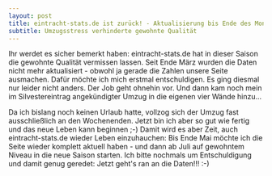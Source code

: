 ```yaml
---
layout: post
title: eintracht-stats.de ist zurück! - Aktualisierung bis Ende des Monats geplant
subtitle: Umzugsstress verhinderte gewohnte Qualität
---
```


Ihr werdet es sicher bemerkt haben: eintracht-stats.de hat in dieser Saison die gewohnte Qualität vermissen lassen. Seit Ende März wurden die Daten nicht mehr aktualisiert - obwohl ja gerade die Zahlen unsere Seite ausmachen. Dafür möchte ich mich erstmal entschuldigen. Es ging diesmal nur leider nicht anders. Der Job geht ohnehin vor. Und dann kam noch mein im Silvestereintrag angekündigter Umzug in die eigenen vier Wände hinzu...

Da ich bislang noch keinen Urlaub hatte, vollzog sich der Umzug fast ausschließlich an den Wochenenden. Jetzt bin ich aber so gut wie fertig und das neue Leben kann beginnen ;-) Damit wird es aber Zeit, auch eintracht-stats.de wieder Leben einzuhauchen: Bis Ende Mai möchte ich die Seite wieder komplett aktuell haben - und dann ab Juli auf gewohntem Niveau in die neue Saison starten. Ich bitte nochmals um Entschuldigung und damit genug geredet: Jetzt geht's ran an die Daten!!! :-)
